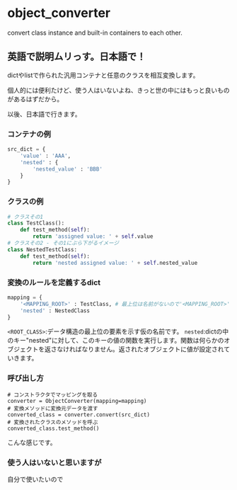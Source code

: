 # object_converter
convert class instance and built-in containers to each other.

## 英語で説明ムリっす。日本語で！
dictやlistで作られた汎用コンテナと任意のクラスを相互変換します。

個人的には便利たけど、使う人はいないよね、きっと世の中にはもっと良いものがあるはずだから。

以後、日本語で行きます。 

### コンテナの例
```python
src_dict = {
    'value' : 'AAA',
    'nested' : {
        'nested_value' : 'BBB'
    }
}
```

### クラスの例
```python
# クラスその1
class TestClass():
    def test_method(self):
        return 'assigned value: ' + self.value
# クラスその2 - その1にぶら下がるイメージ
class NestedTestClass:
    def test_method(self):
        return 'nested assigned value: ' + self.nested_value
```

### 変換のルールを定義するdict
```python
mapping = {
    '<MAPPING_ROOT>' : TestClass, # 最上位は名前がないので'<MAPPING_ROOT>'とする
    'nested' : NestedClass
}
```

`<ROOT_CLASS>`:データ構造の最上位の要素を示す仮の名前です。
`nested`:dictの中のキー"nested"に対して、このキーの値の関数を実行します。関数は何らかのオブジェクトを返さなければなりません。返されたオブジェクトに値が設定されていきます。

### 呼び出し方
```python:usage
# コンストラクタでマッピングを取る
converter = ObjectConverter(mapping=mapping)
# 変換メソッドに変換元データを渡す
converted_class = converter.convert(src_dict)
# 変換されたクラスのメソッドを呼ぶ
converted_class.test_method()
```
こんな感じです。

### 使う人はいないと思いますが
自分で使いたいので